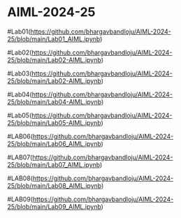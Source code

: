 # AIML-2024-25

#Lab01(https://github.com/bhargavbandloju/AIML-2024-25/blob/main/Lab01_AIML.ipynb)

#Lab02(https://github.com/bhargavbandloju/AIML-2024-25/blob/main/Lab02-AIML.ipynb)

#Lab03(https://github.com/bhargavbandloju/AIML-2024-25/blob/main/Lab02-AIML.ipynb)

#Lab04(https://github.com/bhargavbandloju/AIML-2024-25/blob/main/Lab04-AIML.ipynb)

#Lab05(https://github.com/bhargavbandloju/AIML-2024-25/blob/main/Lab05-AIML.ipynb)

#LAB06(https://github.com/bhargavbandloju/AIML-2024-25/blob/main/Lab06_AIML.ipynb)

#LAB07(https://github.com/bhargavbandloju/AIML-2024-25/blob/main/Lab07_AIML.ipynb)

#LAB08(https://github.com/bhargavbandloju/AIML-2024-25/blob/main/Lab08_AIML.ipynb)

#LAB09(https://github.com/bhargavbandloju/AIML-2024-25/blob/main/Lab09_AIML.ipynb)
